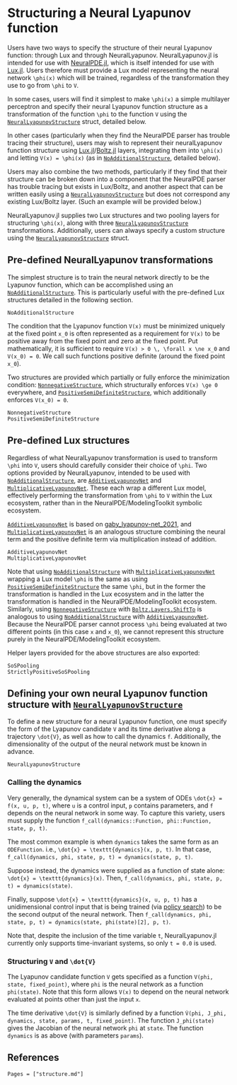 # Structuring a Neural Lyapunov function

Users have two ways to specify the structure of their neural Lyapunov function: through Lux and through NeuralLyapunov.
NeuralLyapunov.jl is intended for use with [NeuralPDE.jl](https://github.com/SciML/NeuralPDE.jl), which is itself intended for use with [Lux.jl](https://github.com/LuxDL/Lux.jl).
Users therefore must provide a Lux model representing the neural network ``\phi(x)`` which will be trained, regardless of the transformation they use to go from ``\phi`` to ``V``.

In some cases, users will find it simplest to make ``\phi(x)`` a simple multilayer perceptron and specify their neural Lyapunov function structure as a transformation of the function ``\phi`` to the function ``V`` using the [`NeuralLyapunovStructure`](@ref) struct, detailed below.

In other cases (particularly when they find the NeuralPDE parser has trouble tracing their structure), users may wish to represent their neuralLyapunov function structure using [Lux.jl](https://github.com/LuxDL/Lux.jl)/[Boltz.jl](https://github.com/LuxDL/Boltz.jl) layers, integrating them into ``\phi(x)`` and letting ``V(x) = \phi(x)`` (as in [`NoAdditionalStructure`](@ref), detailed below).

Users may also combine the two methods, particularly if they find that their structure can be broken down into a component that the NeuralPDE parser has trouble tracing but exists in Lux/Boltz, and another aspect that can be written easily using a [`NeuralLyapunovStructure`](@ref) but does not correspond any existing Lux/Boltz layer.
(Such an example will be provided below.)

NeuralLyapunov.jl supplies two Lux structures and two pooling layers for structuring ``\phi(x)``, along with three [`NeuralLyapunovStructure`](@ref) transformations.
Additionally, users can always specify a custom structure using the [`NeuralLyapunovStructure`](@ref) struct.

## Pre-defined NeuralLyapunov transformations

The simplest structure is to train the neural network directly to be the Lyapunov function, which can be accomplished using an [`NoAdditionalStructure`](@ref).
This is particularly useful with the pre-defined Lux structures detailed in the following section.

```@docs
NoAdditionalStructure
```

The condition that the Lyapunov function ``V(x)`` must be minimized uniquely at the fixed point ``x_0`` is often represented as a requirement for ``V(x)`` to be positive away from the fixed point and zero at the fixed point.
Put mathematically, it is sufficient to require ``V(x) > 0 \, \forall x \ne x_0`` and ``V(x_0) = 0``.
We call such functions positive definite (around the fixed point ``x_0``).

Two structures are provided which partially or fully enforce the minimization condition: [`NonnegativeStructure`](@ref), which structurally enforces ``V(x) \ge 0`` everywhere, and [`PositiveSemiDefiniteStructure`](@ref), which additionally enforces ``V(x_0) = 0``.

```@docs
NonnegativeStructure
PositiveSemiDefiniteStructure
```

## Pre-defined Lux structures

Regardless of what NeuralLyapunov transformation is used to transform ``\phi`` into ``V``, users should carefully consider their choice of ``\phi``.
Two options provided by NeuralLyapunov, intended to be used with [`NoAdditionalStructure`](@ref), are [`AdditiveLyapunovNet`](@ref) and [`MultiplicativeLyapunovNet`](@ref).
These each wrap a different Lux model, effectively performing the transformation from ``\phi`` to ``V`` within the Lux ecosystem, rather than in the NeuralPDE/ModelingToolkit symbolic ecosystem. 

[`AdditiveLyapunovNet`](@ref) is based on [gaby_lyapunov-net_2021](@cite), and [`MultiplicativeLyapunovNet`](@ref) is an analogous structure combining the neural term and the positive definite term via multiplication instead of addition.

```@docs
AdditiveLyapunovNet
MultiplicativeLyapunovNet
```

Note that using [`NoAdditionalStructure`](@ref) with [`MultiplicativeLyapunovNet`](@ref) wrapping a Lux model ``\phi`` is the same as using [`PositiveSemiDefiniteStructure`](@ref) the same ``\phi``, but in the former the transformation is handled in the Lux ecosystem and in the latter the transformation is handled in the NeuralPDE/ModelingToolkit ecosystem.
Similarly, using [`NonnegativeStructure`](@ref) with [`Boltz.Layers.ShiftTo`](https://luxdl.github.io/Boltz.jl/dev/api/layers#Boltz.Layers-API-Reference) is analogous to using [`NoAdditionalStructure`](@ref) with [`AdditiveLyapunovNet`](@ref).
Because the NeuralPDE parser cannot process ``\phi`` being evaluated at two different points (in this case ``x`` and ``x_0``), we cannot represent this structure purely in the NeuralPDE/ModelingToolkit ecosystem.

Helper layers provided for the above structures are also exported:

```@docs
SoSPooling
StrictlyPositiveSoSPooling
```

## Defining your own neural Lyapunov function structure with [`NeuralLyapunovStructure`](@ref)

To define a new structure for a neural Lyapunov function, one must specify the form of the Lyapunov candidate ``V`` and its time derivative along a trajectory ``\dot{V}``, as well as how to call the dynamics ``f``.
Additionally, the dimensionality of the output of the neural network must be known in advance.

```@docs
NeuralLyapunovStructure
```

### Calling the dynamics

Very generally, the dynamical system can be a system of ODEs ``\dot{x} = f(x, u, p, t)``, where ``u`` is a control input, ``p`` contains parameters, and ``f`` depends on the neural network in some way.
To capture this variety, users must supply the function `f_call(dynamics::Function, phi::Function, state, p, t)`.

The most common example is when `dynamics` takes the same form as an `ODEFunction`. 
i.e., ``\dot{x} = \texttt{dynamics}(x, p, t)``.
In that case, `f_call(dynamics, phi, state, p, t) = dynamics(state, p, t)`.

Suppose instead, the dynamics were supplied as a function of state alone: ``\dot{x} = \texttt{dynamics}(x)``.
Then, `f_call(dynamics, phi, state, p, t) = dynamics(state)`.

Finally, suppose ``\dot{x} = \texttt{dynamics}(x, u, p, t)`` has a unidimensional control input that is being trained (via [policy search](policy_search.md)) to be the second output of the neural network.
Then `f_call(dynamics, phi, state, p, t) = dynamics(state, phi(state)[2], p, t)`.

Note that, despite the inclusion of the time variable ``t``, NeuralLyapunov.jl currently only supports time-invariant systems, so only `t = 0.0` is used.

### Structuring ``V`` and ``\dot{V}``

The Lyapunov candidate function ``V`` gets specified as a function `V(phi, state, fixed_point)`, where `phi` is the neural network as a function `phi(state)`.
Note that this form allows ``V(x)`` to depend on the neural network evaluated at points other than just the input ``x``.

The time derivative ``\dot{V}`` is similarly defined by a function `V̇(phi, J_phi, dynamics, state, params, t, fixed_point)`.
The function `J_phi(state)` gives the Jacobian of the neural network `phi` at `state`.
The function `dynamics` is as above (with parameters `params`). 

## References
```@bibliography
Pages = ["structure.md"]
```